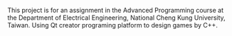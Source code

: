 This project is for an assignment in the Advanced Programming course at the Department of Electrical Engineering, National Cheng Kung University, Taiwan. 
Using Qt creator programing platform to design games by C++.
